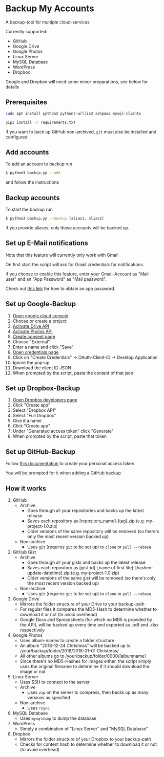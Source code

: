 # Backup My Accounts

A backup-tool for multiple cloud-services

Currently supported:
- GitHub
- Google Drive
- Google Photos
- Linux Server
- MySQL Database
- WordPress
- Dropbox

Google and Dropbox will need some minor preparations, see below for details

## Prerequisites
```sh
sudo apt install python3 python3-urllib3 sshpass mysql-clients
```

```sh
pip3 install -r requirements.txt
```

If you want to back up GitHub non-archived, `git` must also be installed and configured

## Add accounts
To add an account to backup run
```sh
$ python3 backup.py --add
```

and follow the instructions

## Backup accounts
To start the backup run
```sh
$ python3 backup.py --backup [alias1, alias2]
```

If you provide aliases, only those accounts will be backed up.

## Set up E-Mail notifications
Note that this feature will currently only work with Gmail

On first start the script will ask for Gmail credentials for notifications.

If you choose to enable this feature, enter your Gmail-Account as "Mail user" and an "App Password" as "Mail password".

Check out [this link](https://support.google.com/accounts/answer/185833) for how to obtain an app password.

## Set up Google-Backup
1. [Open google cloud console](https://console.developers.google.com/)
2. Choose or create a project
3. [Activate Drive API](https://console.developers.google.com/apis/library/drive.googleapis.com)
4. [Activate Photos API](https://console.developers.google.com/apis/library/photoslibrary.googleapis.com)
5. [Create consent page](https://console.developers.google.com/apis/credentials/consent)
6. Choose "External"
7. Enter a name and click "Save"
8. [Open credentials page](https://console.developers.google.com/apis/credentials)
9. Click on "Create Credentials" -> OAuth-Client-ID -> Desktop Application
10. Ignore the pop-up
11. Download the client ID JSON
12. When prompted by the script, paste the content of that json

## Set up Dropbox-Backup
1. [Open Dropbox developers page](https://www.dropbox.com/developers/apps)
2. Click "Create app"
3. Select "Dropbox API"
4. Select "Full Dropbox"
5. Give it a name
6. Click "Create app"
7. Under "Generated access token" click "Generate"
8. When prompted by the script, paste that token

## Set up GitHub-Backup
Follow [this documentation](https://docs.github.com/en/free-pro-team@latest/github/authenticating-to-github/creating-a-personal-access-token#creating-a-token) to create your personal access token.

You will be prompted for it when adding a GitHub backup

## How it works
1. GitHub
    - Archive
        - Goes through all your repositories and backs up the latest release
        - Saves each repository as [repository_name]-[tag].zip (e.g. my-project-1.0.zip)
        - Older versions of the same repository will be removed (so there's only the most recent version backed up)
    - Non-archive
        - Uses `git` (requires `git` to be set up) to `clone` or `pull --rebase`
2. GitHub Gist
    - Archive
        - Goes through all your gists and backs up the latest release
        - Saves each repository as [gist-id]-[name of first file]-[hashed-update-datetime].zip (e.g. my-project-1.0.zip)
        - Older versions of the same gist will be removed (so there's only the most recent version backed up)
    - Non-archive
        - Uses `git` (requires `git` to be set up) to `clone` or `pull --rebase`
2. Google Drive
    - Mirrors the folder structure of your Drive to your backup-path
    - For regular files it compares the MD5-Hash to determine whether to download it or not (to avoid overhead)
    - Google Docs and Spreadsheets (for which no MD5 is provided by the API), will be backed up every time and exported as .pdf and .xlsx respectively
3. Google Photos
    - Uses album-names to create a folder structure
    - An album "2018-12-24 Christmas" will be backed up to /your/backup/folder/2018/2018-01-01 Christmas/
    - All other albums go to /your/backup/folder/0000/[albumname]
    - Since there's no MD5-Hashes for images either, the script simply uses the original filename to determine if it should download the image or not
4. Linux Server
    - Uses SSH to connect to the server
    - Archive
        - Uses `zip` on the server to compress, then backs up as many versions as specified
    - Non-archive
        - Uses `rsync`
5. MySQL Database
    - Uses `mysqldump` to dump the database
6. WordPress
    - Simply a combination of "Linux Server" and "MySQL Database"
7. Dropbox
    - Mirrors the folder structure of your Dropbox to your backup-path
	- Checks for content hash to determine whether to download it or not (to avoid overhead)
